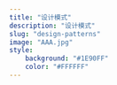 ```yaml
---
title: "设计模式"
description: "设计模式"
slug: "design-patterns"
image: "AAA.jpg"
style:
    background: "#1E90FF"
    color: "#FFFFFF"
---
```

